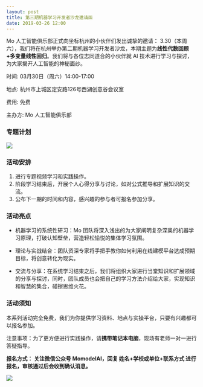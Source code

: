 ```yaml
---
layout: post
title: 第三期机器学习开发者沙龙邀请函
date: 2019-03-26 12:00
---
```

Mo 人工智能俱乐部正式向坐标杭州的小伙伴们发出诚挚的邀请：
3.30（本周六），我们将在杭州举办第二期机器学习开发者沙龙，本期主题为**线性代数回顾+多变量线性回归**。我们将与各位志同道合的小伙伴就 AI 技术进行学习与探讨，为大家揭开人工智能的神秘面纱。

时间:  03月30日（周六）14:00-17:00

地点: 杭州市上城区定安路126号西湖创意谷会议室

费用: 免费

主办方:  Mo 人工智能俱乐部

### 专题计划

![](https://ws2.sinaimg.cn/large/006tKfTcgy1g1h9yjljx4j30jy0wctc9.jpg)

### 活动安排
1. 进行专题视频学习和实践操作。
2. 阶段学习结束后，开展个人心得分享与讨论，如对公式推导和扩展知识的交流。
3. 公布下一期的时间和内容，感兴趣的参与者可报名参加分享。
### 活动亮点

- 机器学习的系统性研习：Mo 团队将深入浅出的为大家阐明复杂深奥的机器学习原理，打破认知壁垒，营造轻松愉悦的集体学习氛围。

- 理论与实战结合：团队资深专家将手把手教你如何利用在线建模平台达成预期目标，将创意转化为现实。

- 交流与分享：在系统学习结束之后，我们将组织大家进行当堂知识和扩展领域的分享与探讨，同时，团队成员也会把自己的学习方法介绍给大家，实现知识和智慧的集合，碰擦思维火花。

### 活动须知
本系列活动完全免费，我们为你提供学习资料、地点与实操平台，只要有兴趣都可以报名参加。

注意事项：为了更方便进行实践操作，请**携带笔记本电脑**，现场有老师一对一进行答疑指导。

**报名方式： 关注微信公众号 MomodelAI，回复 姓名+学校或单位+联系方式 进行报名，审核通过后会收到确认消息。**

![](https://ws2.sinaimg.cn/large/006tKfTcgy1g1g8uip6c7j30uy0f0tbu.jpg)
